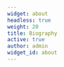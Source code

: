 ```yaml
---
widget: about
headless: true
weight: 20
title: Biography
active: true
author: admin
widget_id: about
---
```

